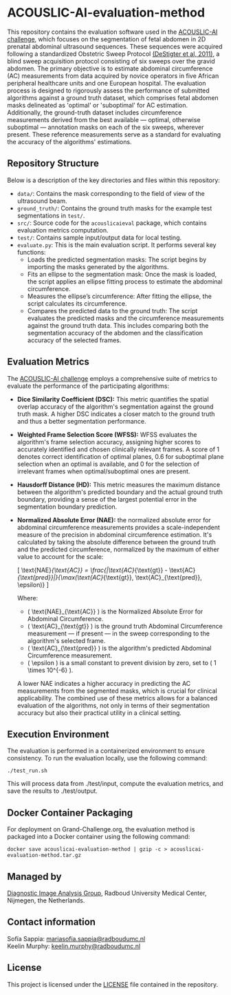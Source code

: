 # ACOUSLIC-AI-evaluation-method
This repository contains the evaluation software used in the [ACOUSLIC-AI challenge](https://acouslic-ai.grand-challenge.org/), which focuses on the segmentation of fetal abdomen in 2D prenatal abdominal
ultrasound sequences. These sequences were acquired following a standardized Obstetric Sweep Protocol [(DeStigter et al, 2011)](https://doi.org/10.1109/GHTC.2011.39), a blind sweep acquisition protocol consisting of six sweeps
over the gravid abdomen. The primary objective is to estimate abdominal circumference (AC) measurements from data acquired by novice operators in five African peripheral healthcare units and one European
hospital. The evaluation process is designed to rigorously assess the performance of submitted algorithms against a ground truth dataset, which comprises fetal abdomen masks delineated as 'optimal' or 'suboptimal' for AC estimation. Additionally, the ground-truth dataset includes circumference measurements derived from the best available — optimal, otherwise suboptimal — annotation masks on each of the six sweeps, wherever present. These reference measurements serve as a standard for evaluating the accuracy of the algorithms' estimations.

## Repository Structure
Below is a description of the key directories and files within this repository:

- `data/`: Contains the mask corresponding to the field of view of the ultrasound beam.
- `ground_truth/`: Contains the ground truth masks for the example test segmentations in `test/`.
- `src/`: Source code for the `acouslicaieval` package, which contains evaluation metrics computation.
- `test/`: Contains sample input/output data for local testing.
- `evaluate.py`: This is the main evaluation script. It performs several key functions:
    - Loads the predicted segmentation masks: The script begins by importing the masks generated by the algorithms.
    - Fits an ellipse to the segmentation mask: Once the mask is loaded, the script applies an ellipse fitting process to estimate the abdominal circumference.
    - Measures the ellipse’s circumference: After fitting the ellipse, the script calculates its circumference.
    - Compares the predicted data to the ground truth: The script evaluates the predicted masks and the circumference measurements against the ground truth data. This includes comparing both the segmentation accuracy of the abdomen and the classification accuracy of the selected frames.

## Evaluation Metrics
The [ACOUSLIC-AI challenge](https://acouslic-ai.grand-challenge.org/) employs a comprehensive suite of metrics to evaluate the performance of the participating algorithms:

- **Dice Similarity Coefficient (DSC):** This metric quantifies the spatial overlap accuracy of the algorithm's segmentation against the ground truth mask. A higher DSC indicates a closer match to the ground truth and thus a better segmentation performance.
- **Weighted Frame Selection Score (WFSS):** WFSS evaluates the algorithm's frame selection accuracy, assigning higher scores to accurately identified and chosen clinically relevant frames. A score of 1 denotes correct identification of optimal planes, 0.6 for suboptimal plane selection when an optimal is available, and 0 for the selection of irrelevant frames when optimal/suboptimal ones are present.
- **Hausdorff Distance (HD):** This metric measures the maximum distance between the algorithm's predicted boundary and the actual ground truth boundary, providing a sense of the largest potential error in the segmentation boundary prediction.
- **Normalized Absolute Error (NAE):** the normalized absolute error for abdominal circumference measurements provides a scale-independent measure of the precision in abdominal circumference estimation. It's calculated by taking the absolute difference between the ground truth and the predicted circumference, normalized by the maximum of either value to account for the scale:

  \[ \text{NAE}_{\text{AC}} = \frac{|\text{AC}_{\text{gt}} - \text{AC}_{\text{pred}}|}{\max(\text{AC}_{\text{gt}}, \text{AC}_{\text{pred}}, \epsilon)} \]

  Where:
  - \( \text{NAE}_{\text{AC}} \) is the Normalized Absolute Error for Abdominal Circumference.
  - \( \text{AC}_{\text{gt}} \) is the ground truth Abdominal Circumference measurement — if present — in the sweep corresponding to the algorithm's selected frame.
  - \( \text{AC}_{\text{pred}} \) is the algorithm's predicted Abdominal Circumference measurement.
  - \( \epsilon \) is a small constant to prevent division by zero, set to \( 1 \times 10^{-6} \).
  
  A lower NAE indicates a higher accuracy in predicting the AC measurements from the segmented masks, which is crucial for clinical applicability.
The combined use of these metrics allows for a balanced evaluation of the algorithms, not only in terms of their segmentation accuracy but also their practical utility in a clinical setting.

## Execution Environment
The evaluation is performed in a containerized environment to ensure consistency. To run the evaluation locally, use the following command:

    ./test_run.sh

This will process data from ./test/input, compute the evaluation metrics, and save the results to ./test/output.

## Docker Container Packaging
For deployment on Grand-Challenge.org, the evaluation method is packaged into a Docker container using the following command:

    docker save acouslicai-evaluation-method | gzip -c > acouslicai-evaluation-method.tar.gz

## Managed by
[Diagnostic Image Analysis Group](https://diagnijmegen.nl/), Radboud University Medical Center, Nijmegen, the Netherlands.

## Contact information
Sofía Sappia: mariasofia.sappia@radboudumc.nl \
Keelin Murphy: keelin.murphy@radboudumc.nl

## License
This project is licensed under the [LICENSE](https://github.com/DIAGNijmegen/ACOUSLIC-AI-evaluation-method/blob/main/LICENSE) file contained in the repository.